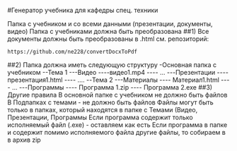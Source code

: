 #Генератор учебника для кафедры спец. техники

Папка с учебником и со всеми данными (презентации, документы, видео)
Папка с учебниками должна быть преобразована
##1) Все документы должны быть преобразованы в .html
см. репозиторий:

```
https://github.com/ne228/convertDocxToPdf
```

##2) Папка должна иметь следующую структуру
-Основная папка с учебником
  --Тема 1
     ---Видео
        ----видео1.mp4
        ---- ...
      ---Презентации
        ---- презентация1.html
        ---- ....
    --Тема 2
        ---Материалы
          ---- Материал1.html
          ---- ...
        ---Программы
          ---- Программа 1.zip
          ---- Программа 2.exe
##3) Другие правила
В основной папке с учебником не должно быть файлов
В Подпапках с темами - не должно быть файлов
Файлы могут быть только в папках, который находятся в папке с Темами (Видео, Презентации, Программы
Если программа содержит только исполняемый файл (.exe) - оставляем как есть
Если программа в папке и содержит помимо исполняемого файла другие файлы, то собираем в в архив zip
  


  
